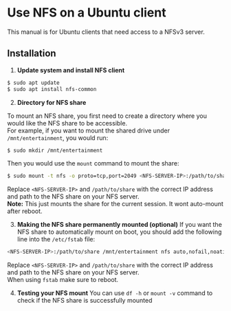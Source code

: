 # Use NFS on a Ubuntu client
This manual is for Ubuntu clients that need access to a NFSv3 server.

## Installation
1) **Update system and install NFS client**
```bash
$ sudo apt update
$ sudo apt install nfs-common
```
2) **Directory for NFS share**

To mount an NFS share, you first need to create a directory where you would like the NFS share to be accessible.  
For example, if you want to mount the shared drive under `/mnt/entertainment`, you would run:
```bash
$ sudo mkdir /mnt/entertainment
```
Then you would use the `mount` command to mount the share:
```bash
$ sudo mount -t nfs -o proto=tcp,port=2049 <NFS-SERVER-IP>:/path/to/share /mnt/nfs
```
Replace `<NFS-SERVER-IP>` and `/path/to/share` with the correct IP address and path to the NFS share on your NFS server.  
**Note:** This just mounts the share for the current session. It wont auto-mount after reboot.

3) **Making the NFS share permanently mounted (optional)**
If you want the NFS share to automatically mount on boot, you should add the following line into the `/etc/fstab` file:
```bash
<NFS-SERVER-IP>:/path/to/share /mnt/entertainment nfs auto,nofail,noatime,nolock,intr,tcp,actimeo=1800 0 0
```
Replace `<NFS-SERVER-IP>` and `/path/to/share` with the correct IP address and path to the NFS share on your NFS server.  
When using `fstab` make sure to reboot.

4) **Testing your NFS mount**
You can use `df -h` or `mount -v` command to check if the NFS share is successfully mounted